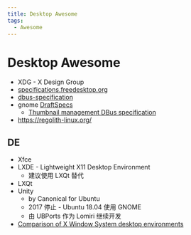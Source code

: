 ```yaml
---
title: Desktop Awesome
tags:
  - Awesome
---
```


# Desktop Awesome

- XDG - X Design Group
- [specifications.freedesktop.org](https://specifications.freedesktop.org)
- [dbus-specification](https://dbus.freedesktop.org/doc/dbus-specification.html)
- gnome [DraftSpecs](https://wiki.gnome.org/DraftSpecs)
  - [Thumbnail management DBus specification](https://wiki.gnome.org/DraftSpecs/ThumbnailerSpec)
- https://regolith-linux.org/

## DE

- Xfce
- LXDE - Lightweight X11 Desktop Environment
  - 建议使用 LXQt 替代
- LXQt
- Unity
  - by Canonical for Ubuntu
  - 2017 停止 - Ubuntu 18.04 使用 GNOME
  - 由 UBPorts 作为 Lomiri 继续开发
- [Comparison of X Window System desktop environments](https://en.wikipedia.org/wiki/Comparison_of_X_Window_System_desktop_environments)
